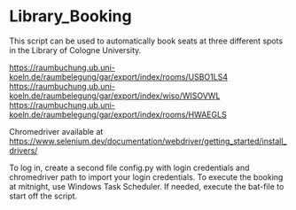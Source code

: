 # Library_Booking

This script can be used to automatically book seats at three different spots in the Library of Cologne University.

  https://raumbuchung.ub.uni-koeln.de/raumbelegung/gar/export/index/rooms/USBO1LS4
  https://raumbuchung.ub.uni-koeln.de/raumbelegung/gar/export/index/wiso/WISOVWL
  https://raumbuchung.ub.uni-koeln.de/raumbelegung/gar/export/index/rooms/HWAEGLS

Chromedriver available at https://www.selenium.dev/documentation/webdriver/getting_started/install_drivers/

To log in, create a second file config.py with login credentials and chromedriver path to import your login credentials.
To execute the booking at mitnight, use Windows Task Scheduler. If needed, execute the bat-file to start off the script.
